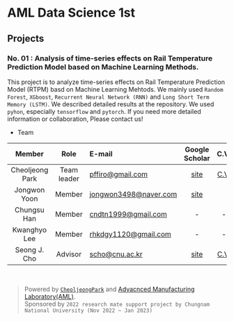 # **AML Data Science 1st**

## Projects
### **No. 01 : Analysis of time-series effects on Rail Temperature Prediction Model based on Machine Learning Methods.**

This project is to analyze time-series effects on Rail Temperature Prediction Model (RTPM) basd on Machine Learning Mehtods. We mainly used `Random Forest`, `XGboost`, `Recurrent Neural Network (RNN)` and `Long Short Term Memory (LSTM)`. We described detailed results at the repository. We used `pyhon`, especially `tensorflow` and `pytorch`. If you need more detailed information or collaboration, Please contact us! <br>

- Team
<center>

|Member|Role|E-mail|Google Scholar|C.V.|
|:-----------------:|:-------------:|:---------------|:-------------:|:-------------:|
|Cheoljeong Park|Team leader|pffiro@gmail.com|[site](https://scholar.google.co.kr/citations?user=w2KWhvIAAAAJ&hl=en)|[C.V.](https://incorpcj.notion.site/C-V-CheolJeong-Park-c27d08f2c3e04c86b832eab54dc70341)
|Jongwon Yoon|Member|jongwon3498@naver.com|[site](https://scholar.google.co.kr/citations?user=-Jhp7zEAAAAJ&hl=en)|
|Chungsu Han|Member|cndtn1999@gmail.com|-|-|[C.V.]()
|Kwanghyo Lee|Member|rhkdgy1120@gmail.com|-|-|
|Seong J. Cho|Advisor|scho@cnu.ac.kr|[site](https://scholar.google.co.kr/citations?user=fPkDoGsAAAAJ&hl=en)|[C.V.]()

</center>
<br>

> Powered by [`CheoljeongPark`](https://incorpcj.notion.site/C-V-CheolJeong-Park-c27d08f2c3e04c86b832eab54dc70341) and [Advacnced Manufacturing Laboratory(AML)](https://amlkorea.com).<br>
> Sponsored by `2022 research mate support project by Chungnam National University (Nov 2022 ~ Jan 2023)`
